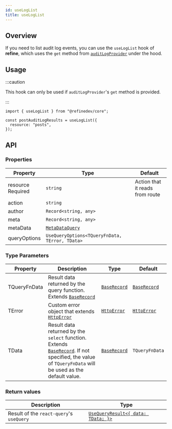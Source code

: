 ```yaml
---
id: useLogList
title: useLogList
---
```


## Overview

If you need to list audit log events, you can use the `useLogList` hook of **refine**, which uses the `get` method from [`auditLogProvider`](/api-reference/core/providers/audit-log-provider.md#get) under the hood.

## Usage

:::caution

This hook can only be used if `auditLogProvider`'s `get` method is provided.

:::

```tsx
import { useLogList } from "@refinedev/core";

const postAuditLogResults = useLogList({
  resource: "posts",
});
```

## API

### Properties

| Property                                                                                            | Type                                                               | Default                         |
| --------------------------------------------------------------------------------------------------- | ------------------------------------------------------------------ | ------------------------------- |
| <div className="required-block"><div>resource</div> <div className=" required">Required</div></div> | `string`                                                           | Action that it reads from route |
| action                                                                                              | `string`                                                           |                                 |
| author                                                                                              | `Record<string, any>`                                              |                                 |
| meta                                                                                                | `Record<string, any>`                                              |                                 |
| metaData                                                                                            | [`MetaDataQuery`](/api-reference/core/interfaces.md#metadataquery) |                                 |
| queryOptions                                                                                        | `UseQueryOptions<TQueryFnData, TError, TData>`                     |                                 |

### Type Parameters

| Property     | Description                                                                                                                                                         | Type                       | Default                    |
| ------------ | ------------------------------------------------------------------------------------------------------------------------------------------------------------------- | -------------------------- | -------------------------- |
| TQueryFnData | Result data returned by the query function. Extends [`BaseRecord`][baserecord]                                                                                      | [`BaseRecord`][baserecord] | [`BaseRecord`][baserecord] |
| TError       | Custom error object that extends [`HttpError`][httperror]                                                                                                           | [`HttpError`][httperror]   | [`HttpError`][httperror]   |
| TData        | Result data returned by the `select` function. Extends [`BaseRecord`][baserecord]. If not specified, the value of `TQueryFnData` will be used as the default value. | [`BaseRecord`][baserecord] | `TQueryFnData`             |

### Return values

| Description                              | Type                                                                                      |
| ---------------------------------------- | ----------------------------------------------------------------------------------------- |
| Result of the `react-query`'s `useQuery` | [`UseQueryResult<{ data: TData; }>`](https://react-query.tanstack.com/reference/useQuery) |

[baserecord]: /api-reference/core/interfaces.md#baserecord
[httperror]: /api-reference/core/interfaces.md#httperror
